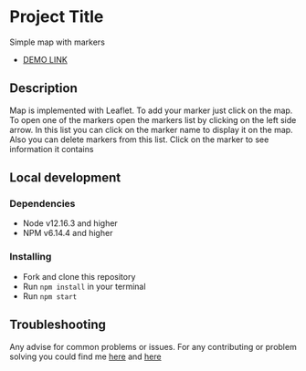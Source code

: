 # Project Title

Simple map with markers
- [DEMO LINK](https://timoxa2t.github.io/Map)

## Description

Map is implemented with Leaflet. To add your marker just click on the map.
To open one of the markers open the markers list by clicking on the left side arrow.
In this list you can click on the marker name to display it on the map.
Also you can delete markers from this list.
Click on the marker to see information it contains

## Local development

### Dependencies
* Node v12.16.3 and higher
* NPM v6.14.4 and higher

### Installing
* Fork and clone this repository
* Run `npm install` in your terminal
* Run `npm start`

## Troubleshooting

Any advise for common problems or issues.
For any contributing or problem solving you could find me [here](https://t.me/timoxa2t) and [here](https://www.linkedin.com/in/oleksandr-tymoshov-a7a659273/)
